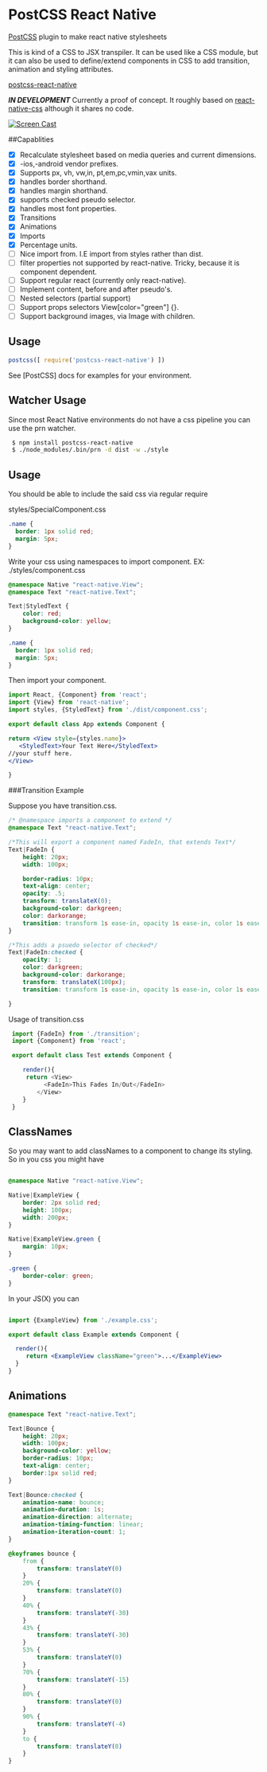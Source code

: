 # PostCSS React Native
[PostCSS](https://github.com/postcss/postcss) plugin to make react native stylesheets

This is kind of a CSS to JSX transpiler.   It can be used like a CSS module, but it can
also be used to define/extend components in CSS to add transition, animation and styling
attributes.



[postcss-react-native](https://github.com/jspears/postcss-react-native)

***IN DEVELOPMENT***
Currently a proof of concept.  It roughly based on  [react-native-css](https://github.com/sabeurthabti/react-native-css)
although it shares no code.

[![Screen Cast](https://github.com/jspears/postcss-react-native/blob/master/ScreenShot.png)](https://github.com/jspears/PostcssReactNativeDemo/raw/master/ReactNativeCSS.mov)



##Capablities
 - [x] Recalculate stylesheet based on media queries and current dimensions.
 - [x] -ios,-android vendor prefixes.
 - [x] Supports px, vh, vw,in, pt,em,pc,vmin,vax units.
 - [x] handles border shorthand.
 - [x] handles margin shorthand.
 - [x] supports checked pseudo selector.
 - [x] handles most font properties.
 - [x] Transitions
 - [x] Animations
 - [x] Imports
 - [x] Percentage units.
 - [ ] Nice import from. I.E import from styles rather than dist.
 - [ ] filter properties not supported by react-native.  Tricky, because it is component dependent.
 - [ ] Support regular react (currently only react-native).
 - [ ] Implement content, before and after pseudo's.
 - [ ] Nested selectors (partial support)
 - [ ] Support props selectors View[color="green"] {}.
 - [ ] Support background images, via Image with children.

## Usage

```js
postcss([ require('postcss-react-native') ])
```

See [PostCSS] docs for examples for your environment.

## Watcher Usage
Since most React Native environments do not have a css pipeline
you can use the prn watcher.

```sh
 $ npm install postcss-react-native
 $ ./node_modules/.bin/prn -d dist -w ./style

```

## Usage
You should be able to include the said css via regular require

styles/SpecialComponent.css

```css
.name {
  border: 1px solid red;
  margin: 5px;
}

```

Write your css using namespaces to import component.
EX: ./styles/component.css
```css
@namespace Native "react-native.View";
@namespace Text "react-native.Text";

Text|StyledText {
    color: red;
    background-color: yellow;
}

.name {
  border: 1px solid red;
  margin: 5px;
}


```

Then import your component.

```jsx
import React, {Component} from 'react';
import {View} from 'react-native';
import styles, {StyledText} from './dist/component.css';

export default class App extends Component {

return <View style={styles.name}>
   <StyledText>Your Text Here</StyledText>
//your stuff here.
</View>

}

```

###Transition Example

Suppose you have transition.css.

```css
/* @namespace imports a component to extend */
@namespace Text "react-native.Text";

/*This will export a component named FadeIn, that extends Text*/
Text|FadeIn {
    height: 20px;
    width: 100px;

    border-radius: 10px;
    text-align: center;
    opacity: .5;
    transform: translateX(0);
    background-color: darkgreen;
    color: darkorange;
    transition: transform 1s ease-in, opacity 1s ease-in, color 1s ease-in, background-color 1s ease-in;
}

/*This adds a psuedo selector of checked*/
Text|FadeIn:checked {
    opacity: 1;
    color: darkgreen;
    background-color: darkorange;
    transform: translateX(100px);
    transition: transform 1s ease-in, opacity 1s ease-in, color 1s ease-in, background-color 1s ease-in;

}

```

Usage of transition.css

```js
 import {FadeIn} from './transition';
 import {Component} from 'react';

 export default class Test extends Component {

    render(){
     return <View>
          <FadeIn>This Fades In/Out</FadeIn>
        </View>
    }
 }

```


## ClassNames
So you may want to add classNames to a component to change its styling.
So in you css you might have
```css

@namespace Native "react-native.View";

Native|ExampleView {
    border: 2px solid red;
    height: 100px;
    width: 200px;
}

Native|ExampleView.green {
    margin: 10px;
}

.green {
    border-color: green;
}

```

In your JS(X) you can
```jsx

import {ExampleView} from './example.css';

export default class Example extends Component {

  render(){
     return <ExampleView className="green">...</ExampleView>
  }
}


```

## Animations

```css
@namespace Text "react-native.Text";

Text|Bounce {
    height: 20px;
    width: 100px;
    background-color: yellow;
    border-radius: 10px;
    text-align: center;
    border:1px solid red;
}

Text|Bounce:checked {
    animation-name: bounce;
    animation-duration: 1s;
    animation-direction: alternate;
    animation-timing-function: linear;
    animation-iteration-count: 1;
}

@keyframes bounce {
    from {
        transform: translateY(0)
    }
    20% {
        transform: translateY(0)
    }
    40% {
        transform: translateY(-30)
    }
    43% {
        transform: translateY(-30)
    }
    53% {
        transform: translateY(0)
    }
    70% {
        transform: translateY(-15)
    }
    80% {
        transform: translateY(0)
    }
    90% {
        transform: translateY(-4)
    }
    to {
        transform: translateY(0)
    }
}

```


